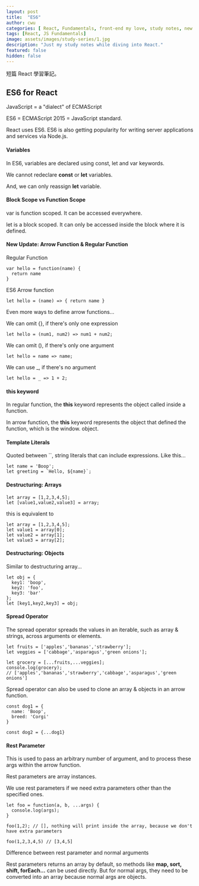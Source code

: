 ```yaml
---
layout: post
title:  "ES6"
author: cwu
categories: [ React, Fundamentals, front-end my love, study notes, new framework! ]
tags: [React, JS Fundamentals]
image: assets/images/study-series/1.jpg
description: "Just my study notes while diving into React."
featured: false
hidden: false
---
```


短篇 React 學習筆記。

## ES6 for React

JavaScript = a "dialect" of ECMAScript 

ES6 = ECMAScript 2015 = JavaScript standard.

React uses ES6. ES6 is also getting popularity for writing server applications and services via Node.js.

#### Variables

In ES6, variables are declared using <span class="highlight-text">const, let and var</span> keywords.

We cannot redeclare <strong>const</strong> or <strong>let</strong> variables.

And, we can only reassign <strong>let</strong> variable.


#### Block Scope vs Function Scope

<span class="highlight-text">var</span> is function scoped. It can be accessed everywhere.

<span class="highlight-text">let</span> is a block scoped. It can only be accessed inside the block where it is defined.


#### New Update: Arrow Function & Regular Function

Regular Function

````
var hello = function(name) { 
  return name
}
````

ES6 Arrow function

````
let hello = (name) => { return name }
````

Even more ways to define arrow functions...

We can omit {}, if there's only one expression
````
let hello = (num1, num2) => num1 + num2;
````

We can omit (), if there's only one argument
````
let hello = name => name;
````

We can use _, if there's no argument
````
let hello = _ => 1 + 2;
````

#### this keyword

In regular function, the <strong>this</strong> keyword represents the object called inside a function.

In arrow function, the <strong>this</strong> keyword represents the object that defined the function, which is the window. object.

#### Template Literals

Quoted between ``, string literals that can include expressions. Like this...

````
let name = 'Boop';
let greeting = `Hello, ${name}`;
````

#### Destructuring: Arrays

````
let array = [1,2,3,4,5];
let [value1,value2,value3] = array;
````
this is equivalent to

````
let array = [1,2,3,4,5];
let value1 = array[0];
let value2 = array[1];
let value3 = array[2];
````

#### Destructuring: Objects

Similar to destructuring array...

````
let obj = {
  key1: 'boop',
  key2: 'foo',
  key3: 'bar'
};
let [key1,key2,key3] = obj;
````

#### Spread Operator

The spread operator spreads the values in an iterable, such as array & strings, across arguments or elements.

````
let fruits = ['apples','bananas','strawberry'];
let veggies = ['cabbage','asparagus','green onions'];

let grocery = [...fruits,...veggies];
console.log(grocery);
// ['apples','bananas','strawberry','cabbage','asparagus','green onions']
````

Spread operator can also be used to clone an array & objects in an arrow function.

````
const dog1 = {
  name: 'Boop',
  breed: 'Corgi'
}

const dog2 = {...dog1}
````

#### Rest Parameter

This is used to pass an arbitrary number of argument, and to process these args within the arrow function.

<span class="highlight-text">Rest parameters are array instances.</span>

We use rest parameters if we need extra parameters other than the specified ones.

````
let foo = function(a, b, ...args) {
  console.log(args);
}

foo(1,2); // [], nothing will print inside the array, because we don't have extra parameters

foo(1,2,3,4,5) // [3,4,5]
````

<span class="highlight-text">Difference between rest parameter and normal arguments</span>

Rest parameters returns an <span class="highlight-text">array</span> by default, so methods like <strong>map, sort, shift, forEach...</strong> can be used directly. But for normal args, they need to be converted into an array because normal args are <span class="highlight-text">objects</span>.